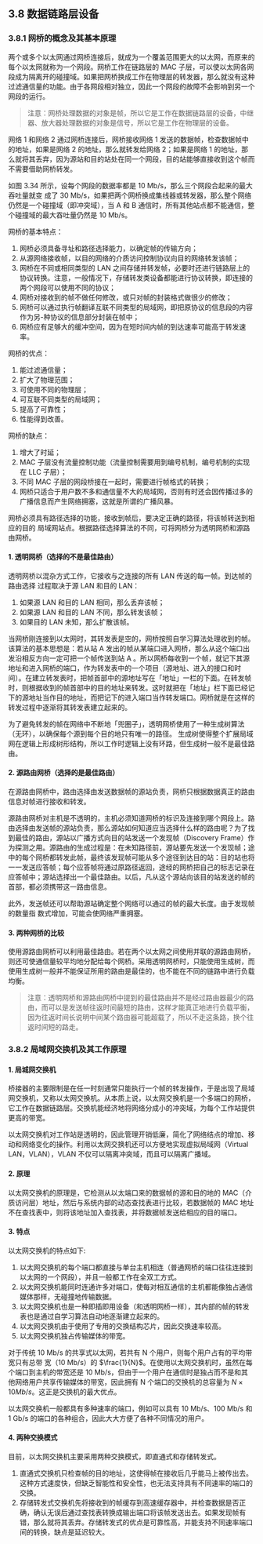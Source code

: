 
## 3.8 数据链路层设备

### 3.8.1 网桥的概念及其基本原理

两个或多个以太网通过网桥连接后，就成为一个覆盖范围更大的以太网，而原来的每个以太网就称为一个网段。网桥工作在链路层的 MAC 子层，可以使以太网各网段成为隔离开的碰撞域。如果把网桥换成工作在物理层的转发器，那么就没有这种过滤通信量的功能。由于各网段相对独立，因此一个网段的故障不会影响到另一个网段的运行。

> 注意：网桥处理数据的对象是帧，所以它是工作在数据链路层的设备，中继器、放大器处理数据的对象是信号，所以它是工作在物理层的设备。

网络 1 和网络 2 通过网桥连接后，网桥接收网络 1 发送的数据帧，检查数据帧中的地址，如果是网络 2 的地址，那么就转发给网络 2；如果是网络 1 的地址，那么就将其丢弃，因为源站和目的站处在同一个网段，目的站能够直接收到这个帧而不需要借助网桥转发。

如图 3.34 所示，设每个网段的数据率都是 10 Mb/s，那么三个网段合起来的最大吞吐量就变
成了 30 Mb/s，如果把两个网桥换成集线器或转发器，那么整个网络仍然是一个碰撞域（即冲突域），当 A 和 B 通信时，所有其他站点都不能通信，整个碰撞域的最大吞吐量仍然是 10 Mb/s。

网桥的基本特点：

1. 网桥必须具备寻址和路径选择能力，以确定帧的传输方向；
2. 从源网络接收帧，以目的网络的介质访问控制协议向目的网络转发该帧；
3. 网桥在不同或相同类型的 LAN 之间存储并转发帧，必要时还进行链路层上的协议转换。注意，一般情况下，存储转发类设备都能进行协议转换，即连接的两个网段可以使用不同的协议；
4. 网桥对接收到的帧不做任何修改，或只对帧的封装格式做很少的修改；
5. 网桥可以通过执行帧翻译互联不同类型的局域网，即把原协议的信息段的内容作为另-种协议的信息部分封装在帧中；
6. 网桥应有足够大的缓冲空间，因为在短时间内帧的到达速率可能高于转发速率。

网桥的优点：
1. 能过滤通信量；
2. 扩大了物理范围；
3. 可使用不同的物理层；
4. 可互联不同类型的局域网；
5. 提高了可靠性；
6. 性能得到改善。

网桥的缺点：
1. 增大了时延；
2. MAC 子层没有流量控制功能（流量控制需要用到编号机制，编号机制的实现在 LLC 子层）；
3. 不同 MAC 子层的网段桥接在一起时，需要进行帧格式的转换；
4. 网桥只适合于用户数不多和通信量不大的局域网，否则有时还会因传播过多的广播信息而产生网络拥塞，这就是所谓的广播风暴。

网桥必须具有路径选择的功能，接收到帧后，要决定正确的路径，将该帧转送到相应的目的
局域网站点。根据路径选择算法的不同，可将网桥分为透明网桥和源路由网桥。

#### 1. 透明网桥（选择的不是最佳路由）

透明网桥以混杂方式工作，它接收与之连接的所有 LAN 传送的每一帧。到达帧的路由选择
过程取决于源 LAN 和目的 LAN：

1. 如果源 LAN 和目的 LAN 相同，那么丢弃该帧；
2. 如果源 LAN 和目的 LAN 不同，那么转发该帧；
3. 如果目的 LAN 未知，那么扩散该帧。

当网桥刚连接到以太网时，其转发表是空的，网桥按照自学习算法处理收到的帧。该算法的基本思想是：若从站 A 发出的帧从某端口进入网桥，那么从这个端口出发沿相反方向一定可把一个帧传送到站 A 。所以网桥每收到一个帧，就记下其源地址和进入网桥的端口，作为转发表中的一个项目（源地址、进入的接口和时间）。在建立转发表时，把帧首部中的源地址写在「地址」一栏的下面。在转发帧时，则根据收到的帧首部中的目的地址来转发。这时就把在「地址」栏下面已经记下的源地址当作目的地址，而把记下的进入端口当作转发端口。网桥就是在这样的转发过程中逐渐将其转发表建立起来的。

为了避免转发的帧在网络中不断地「兜圈子」，透明网桥使用了一种生成树算法（无环），以确保每个源到每个目的地只有唯一的路径。 生成树使得整个扩展局域网在逻辑上形成树形结构，所以工作时逻辑上没有环路，但生成树一般不是最佳路由。

#### 2. 源路由网桥（选择的是最佳路由）

在源路由网桥中，路由选择由发送数据帧的源站负责，网桥只根据数据真正的路由信息对帧进行接收和转发。

源路由网桥对主机是不透明的，主机必须知道网桥的标识及连接到哪个网段上。路由选择由发送帧的源站负责，那么源站如何知道应当选择什么样的路由呢？为了找到最佳的路由，源站以广播方式向目的站发送一个发现帧（Discovery Frame）作为探测之用。源路由的生成过程是：在未知路径前，源站要先发送一个发现帧；途中的每个网桥都转发此帧，最终该发现帧可能从多个途径到达目的站：目的站也将一一发送应答帧；每个应答帧将通过原路径返回，途经的网桥把自己的标志记录在应答帧中；源站选择出一个最佳路由。以后，凡从这个源站向该目的站发送的帧的首部，都必须携带这一路由信息。

此外，发送帧还可以帮助源站确定整个网络可以通过的帧的最大长度。由于发现帧的数量指
数式增加，可能会使网络严重拥塞。

#### 3. 两种网桥的比较

使用源路由网桥可以利用最佳路由。若在两个以太网之间使用并联的源路由网桥，则还可使通信量较平均地分配给每个网桥。采用透明网桥时，只能使用生成树，而使用生成树一般并不能保证所用的路由是最佳的，也不能在不同的链路中进行负载均衡。

> 注意：透明网桥和源路由网桥中提到的最佳路由并不是经过路由器最少的路由，而可以是发送帧往返时间最短的路由，这样才能真正地进行负载平衡，因为往返时间长说明中间某个路由器可能超载了，所以不走这条路，换个往返时间短的路走。

### 3.8.2 局域网交换机及其工作原理

#### 1. 局城网交换机

桥接器的主要限制是在任一时刻通常只能执行一个帧的转发操作，于是出现了局域网交换机，又称以太网交换机。从本质上说，以太网交换机是一个多端口的网桥，它工作在数据链路层。交换机能经济地将网络分成小的冲突域，为每个工作站提供更高的带宽。

以太网交换机对工作站是透明的，因此管理开销低廉，简化了网络结点的增加、移动和网络变化的操作。利用以太网交换机还可以方便地实现虚拟局域网（Virtual LAN，VLAN），VLAN 不仅可以隔离冲突域，而且可以隔离广播域。

#### 2. 原理

以太网交换机的原理是，它检测从以太端口来的数据帧的源和目的地的 MAC（介质访问层）地址，然后与系统内部的动态查找表进行比较，若数据帧的 MAC 地址不在查找表中，则将该地址加入查找表，并将数据帧发送给相应的目的端口。

#### 3. 特点

以太网交换机的特点如下:

1. 以太网交换机的每个端口都直接与单台主机相连（普通网桥的端口往往连接到以太网的一个网段），并且一般都工作在全双工方式。
2. 以太网交换机能同时连通许多对端口，使每对相互通信的主机都能像独占通信媒体那样，无碰撞地传输数据。
3. 以太网交换机也是一种即插即用设备（和透明网桥一样），其内部的帧的转发表也是通过自学习算法自动地逐渐建立起来的。
4. 以太网交换机由于使用了专用的交换结构芯片，因此交换速率较高。
5. 以太网交换机独占传输媒体的带宽。

对于传统 10 Mb/s 的共享式以太网，若共有 N 个用户，则每个用户占有的平均带宽只有总带
宽（10 Mb/s）的 $\frac{1}{N}$。在使用以太网交换机时，虽然在每个端口到主机的带宽还是 10 Mb/s，但由于一个用户在通信时是独占而不是和其他网络用户共享传输媒体的带宽，因此拥有 N 个端口的交换机的总容量为 $N \times 10 Mb/s$。这正是交换机的最大优点。

以太网交换机一般都具有多种速率的端口，例如可以具有 10 Mb/s、100 Mb/s 和 1 Gb/s 的端口的各种组合，因此大大方便了各种不同情况的用户。

#### 4. 两种交换模式

目前，以太网交换机主要采用两种交换模式，即直通式和存储转发式。

1. 直通式交换机只检查帧的目的地址，这使得帧在接收后几乎能马上被传出去。这种方式速度快，但缺乏智能性和安全性，也无法支持具有不同速率的端口的交换。
2. 存储转发式交换机先将接收到的帧缓存到高速缓存器中，并检查数据是否正确，确认无误后通过查找表转换成输出端口将该帧发送出去。如果发现帧有错，那么就将其丢弃。存储转发式的优点是可靠性高，并能支持不同速率端口间的转换，缺点是延迟较大。
